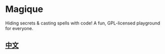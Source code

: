 # Magique

Hiding secrets &amp; casting spells with code! A fun, GPL-licensed playground for everyone.



## [中文](https://github.com/krteke/Magique/blob/main/READMI_zh.md)
